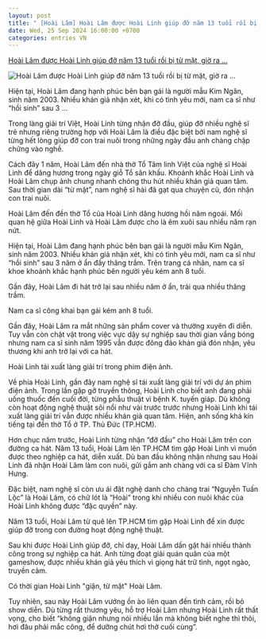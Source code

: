 ```yaml
---
layout: post
title: " [Hoài Lâm] Hoài Lâm được Hoài Linh giúp đỡ năm 13 tuổi rồi bị từ mặt, giờ ra ..."
date: Wed, 25 Sep 2024 16:00:00 +0700
categories: entries VN
---
```

[Hoài Lâm được Hoài Linh giúp đỡ năm 13 tuổi rồi bị từ mặt, giờ ra ...](https://www.saostar.vn/giai-tri/hoai-lam-duoc-hoai-linh-giup-do-nam-13-tuoi-roi-bi-tu-mat-gio-ra-sao-202409261206149307.html)

![Hoài Lâm được Hoài Linh giúp đỡ năm 13 tuổi rồi bị từ mặt, giờ ra ...](https://ss-images.saostar.vn/fb1200png_2/2024/9/26/pc/1727319826730/wiz5d0pyrl1-ce4pakbw582-ldvyh4zzzp3.jpg/fbsscover.png)

Hiện tại, Hoài Lâm đang hạnh phúc bên bạn gái là người mẫu Kim Ngân, sinh năm 2003. Nhiều khán giả nhận xét, khi có tình yêu mới, nam ca sĩ như “hồi sinh” sau 3 ...

Trong làng giải trí Việt, Hoài Linh từng nhận đỡ đầu, giúp đỡ nhiều nghệ sĩ trẻ nhưng riêng trường hợp với Hoài Lâm là điều đặc biệt bởi nam nghệ sĩ từng hết lòng giúp đỡ con trai nuôi trong những ngày đầu anh chàng chập chững vào nghề.

Cách đây 1 năm, Hoài Lâm đến nhà thờ Tổ Tâm linh Việt của nghệ sĩ Hoài Linh để dâng hương trong ngày giỗ Tổ sân khấu. Khoảnh khắc Hoài Linh và Hoài Lâm chụp ảnh chung nhanh chóng thu hút nhiều khán giả quan tâm. Sau thời gian dài “từ mặt”, nam nghệ sĩ hài đã gạt qua chuyện cũ, đón nhận con trai nuôi.

Hoài Lâm đến đền thờ Tổ của Hoài Linh dâng hương hồi năm ngoái. Mối quan hệ giữa Hoài Linh và Hoài Lâm được cho là êm xuôi sau nhiều năm rạn nứt.

Hiện tại, Hoài Lâm đang hạnh phúc bên bạn gái là người mẫu Kim Ngân, sinh năm 2003. Nhiều khán giả nhận xét, khi có tình yêu mới, nam ca sĩ như “hồi sinh” sau 3 năm ở ẩn đầy thăng trầm. Trên trang cá nhân, nam ca sĩ khoe khoảnh khắc hạnh phúc bên người yêu kém anh 8 tuổi.

Gần đây, Hoài Lâm đi hát trở lại sau nhiều năm ở ẩn, trải qua nhiều thăng trầm.

Nam ca sĩ công khai bạn gái kém anh 8 tuổi.

Gần đây, Hoài Lâm ra mắt những sản phẩm cover và thường xuyên đi diễn. Tuy vẫn còn chật vật trong việc vực dậy sự nghiệp sau thời gian vắng bóng nhưng nam ca sĩ sinh năm 1995 vẫn được đông đảo khán giả đón nhận, yêu thương khi anh trở lại với ca hát.

Hoài Linh tái xuất làng giải trí trong phim điện ảnh.

Về phía Hoài Linh, gần đây nam nghệ sĩ tái xuất làng giải trí với dự án phim điện ảnh. Trong lần gặp gỡ truyền thông, Hoài Linh cho biết anh đang phải uống thuốc đến cuối đời, từng phẫu thuật vì bệnh K. tuyến giáp. Dù không còn hoạt động nghệ thuật sôi nổi như vài trước trước nhưng Hoài Linh khi tái xuất làng giải trí vẫn được nhiều khán giả quan tâm. Hiện, anh sống khá kín tiếng tại đền thờ Tổ ở TP. Thủ Đức (TP.HCM).

Hơn chục năm trước, Hoài Linh từng nhận “đỡ đầu” cho Hoài Lâm trên con đường ca hát. Năm 13 tuổi, Hoài Lâm lên TP.HCM tìm gặp Hoài Linh vì muốn được theo nghiệp ca hát, diễn xuất. Dù ban đầu không nhận nhưng sau Hoài Linh đã nhận Hoài Lâm làm con nuôi, gửi gắm anh chàng với ca sĩ Đàm Vĩnh Hưng.

Đặc biệt, nam nghệ sĩ còn ưu ái đặt nghệ danh cho chàng trai “Nguyễn Tuấn Lộc” là Hoài Lâm, có chữ lót là “Hoài” trong khi nhiều con nuôi khác của Hoài Linh không được “đặc quyền” này.

Năm 13 tuổi, Hoài Lâm từ quê lên TP.HCM tìm gặp Hoài Linh để xin được giúp đỡ trong con đường hoạt động nghệ thuật.

Sau khi được Hoài Linh giúp đỡ, chỉ dạy, Hoài Lâm dần gặt hái nhiều thành công trong sự nghiệp ca hát. Anh từng đoạt giải quán quân của một gameshow, được nhiều khán giả yêu thích vì giọng hát trữ tình, ngọt ngào, truyền cảm.

Có thời gian Hoài Linh "giận, từ mặt" Hoài Lâm.

Tuy nhiên, sau này Hoài Lâm vướng ồn ào liên quan đến tình cảm, rồi bỏ show diễn. Dù từng rất thương yêu, hỗ trợ Hoài Lâm nhưng Hoài Linh rất thất vọng, cho biết “không giận nhưng nói nhiều lần mà không biết nghe thì thôi, hơi đâu phải mắc công, để dưỡng chút hơi thở cuối cùng”.

